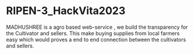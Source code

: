 # RIPEN-3_HackVita2023
MADHUSHREE is a agro based web-service , we build the transparency for the Cultivator 
and sellers. This make buying supplies from local farmers easy which would  proves a end to end connection between the cultivators and sellers.
